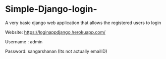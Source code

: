 # Simple-Django-login-
 
 A very basic django web application that allows the registered users to login
 
 Website: https://loginappdjango.herokuapp.com/
 
 Username : admin
 
 Password: sangarshanan (Its not actually emailID)
 
 
